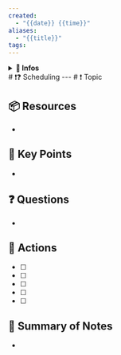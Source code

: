 ```yaml
---
created:
  - "{{date}} {{time}}"
aliases:
  - "{{title}}"
tags:
---
```


<details> <summary><strong>📝 Infos</strong></summary> - **Related to:** Course - **Date:** YYYY-MM-DD - **Professor/Speaker:** XYZ - **Tags:** CourseNote, Course </details>
# ❗❓ Scheduling
---
# ❗ Topic



## 📦 Resources
- 
## 🔑 Key Points
- 
## ❓ Questions
- 
## 🎯 Actions
- [ ] 
- [ ] 
- [ ] 
- [ ] 
- [ ] 
## 📃 Summary of Notes
- 